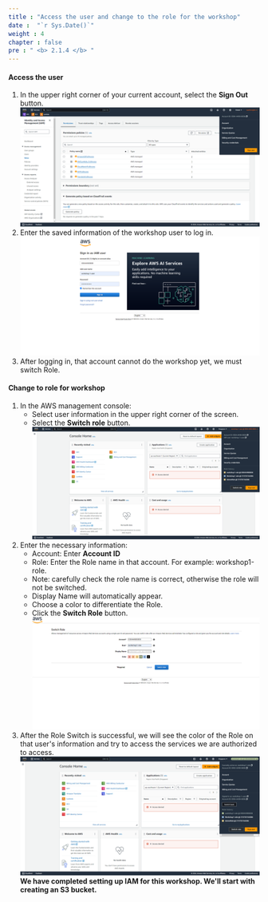 ```yaml
---
title : "Access the user and change to the role for the workshop"
date :  "`r Sys.Date()`" 
weight : 4
chapter : false
pre : " <b> 2.1.4 </b> "
---
```


#### Access the user
1. In the upper right corner of your current account, select the **Sign Out** button.
![switch](/images/2.prerequisite/015-switch.png)
2. Enter the saved information of the workshop user to log in.
![switch](/images/2.prerequisite/016-switch.png)
3. After logging in, that account cannot do the workshop yet, we must switch Role.
#### Change to role for workshop

1. In the AWS management console:
   + Select user information in the upper right corner of the screen.
   + Select the **Switch role** button.
![switch](/images/2.prerequisite/017-switch.png)
2. Enter the necessary information:
   + Account: Enter **Account ID**
   + Role: Enter the Role name in that account. For example: workshop1-role.
   + Note: carefully check the role name is correct, otherwise the role will not be switched.
   + Display Name will automatically appear.
   + Choose a color to differentiate the Role.
   + Click the **Switch Role** button.
![switch](/images/2.prerequisite/018-switch.png)
3. After the Role Switch is successful, we will see the color of the Role on that user's information and try to access the services we are authorized to access.
![switch](/images/2.prerequisite/019-switch.png)
**We have completed setting up IAM for this workshop. We'll start with creating an S3 bucket.**